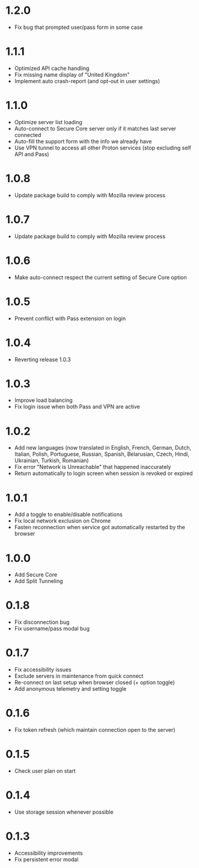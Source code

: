 # 1.2.0

- Fix bug that prompted user/pass form in some case

# 1.1.1

- Optimized API cache handling
- Fix missing name display of "United Kingdom"
- Implement auto crash-report (and opt-out in user settings)

# 1.1.0

- Optimize server list loading
- Auto-connect to Secure Core server only if it matches last server connected
- Auto-fill the support form with the info we already have
- Use VPN tunnel to access all other Proton services (stop excluding self API and Pass)

# 1.0.8

- Update package build to comply with Mozilla review process

# 1.0.7

- Update package build to comply with Mozilla review process

# 1.0.6

- Make auto-connect respect the current setting of Secure Core option

# 1.0.5

- Prevent conflict with Pass extension on login

# 1.0.4

- Reverting release 1.0.3

# 1.0.3

- Improve load balancing
- Fix login issue when both Pass and VPN are active

# 1.0.2

- Add new languages (now translated in English, French, German, Dutch, Italian, Polish, Portuguese, Russian, Spanish, Belarusian, Czech, Hindi, Ukrainian, Turkish, Romanian)
- Fix error "Network is Unreachable" that happened inaccurately
- Return automatically to login screen when session is revoked or expired

# 1.0.1

- Add a toggle to enable/disable notifications
- Fix local network exclusion on Chrome
- Fasten reconnection when service got automatically restarted by the browser

# 1.0.0

- Add Secure Core
- Add Split Tunneling

# 0.1.8

- Fix disconnection bug
- Fix username/pass modal bug

# 0.1.7

- Fix accessibility issues
- Exclude servers in maintenance from quick connect
- Re-connect on last setup when browser closed (+ option toggle)
- Add anonymous telemetry and setting toggle

# 0.1.6

- Fix token refresh (which maintain connection open to the server)

# 0.1.5

- Check user plan on start

# 0.1.4

- Use storage session whenever possible

# 0.1.3

- Accessibility improvements
- Fix persistent error modal

